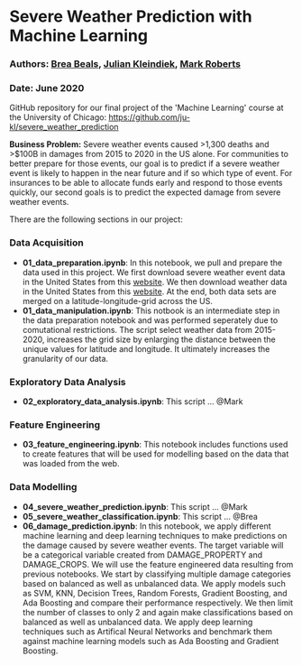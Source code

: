 # Severe Weather Prediction with Machine Learning

### Authors: [Brea Beals](https://github.com/brbeals/), [Julian Kleindiek](https://github.com/ju-kl/), [Mark Roberts](https://github.com/markfroberts99/)
### Date: June 2020

GitHub repository for our final project of the 'Machine Learning' course at the University of Chicago: https://github.com/ju-kl/severe_weather_prediction

**Business Problem:** Severe weather events caused >1,300 deaths and >$100B in damages from 2015 to 2020 in the US alone. For communities to better prepare for those events, our goal is to predict if a severe weather event is likely to happen in the near future and if so which type of event. For insurances to be able to allocate funds early and respond to those events quickly, our second goals is to predict the expected damage from severe weather events.

There are the following sections in our project:

### Data Acquisition
- **01_data_preparation.ipynb**: In this notebook, we pull and prepare the data used in this project. We first download severe weather event data in the United States from this [website](https://www1.ncdc.noaa.gov/pub/data/swdi/stormevents/csvfiles/). We then download weather data in the United States from this [website](https://cds.climate.copernicus.eu/cdsapp#!/dataset/reanalysis-era5-pressure-levels?tab=overview). At the end, both data sets are merged on a latitude-longitude-grid across the US.
- **01_data_manipulation.ipynb**: This notbook is an intermediate step in the data preparation notebook and was performed seperately due to comutational restrictions. The script select weather data from 2015-2020, increases the grid size by enlarging the distance between the unique values for latitude and longitude. It ultimately increases the granularity of our data.

### Exploratory Data Analysis
- **02_exploratory_data_analysis.ipynb**: This script ... @Mark

### Feature Engineering
- **03_feature_engineering.ipynb**: This notebook includes functions used to create features that will be used for modelling based on the data that was loaded from the web.

### Data Modelling
- **04_severe_weather_prediction.ipynb**: This script ... @Mark
- **05_severe_weather_classification.ipynb**: This script ... @Brea
- **06_damage_prediction.ipynb**: In this notebook, we apply different machine learning and deep learning techniques to make predictions on the damage caused by severe weather events. The target variable will be a categorical variable created from DAMAGE_PROPERTY and DAMAGE_CROPS. We will use the feature engineered data resulting from previous notebooks. We start by classifying multiple damage categories based on balanced as well as unbalanced data. We apply models such as SVM, KNN, Decision Trees, Random Forests, Gradient Boosting, and Ada Boosting and compare their performance respectively.  We then limit the number of classes to only 2 and again make classifications based on balanced as well as unbalanced data. We apply deep learning techniques such as Artifical Neural Networks and benchmark them against machine learning models such as Ada Boosting and Gradient Boosting.
